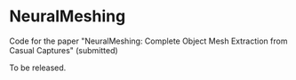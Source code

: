 # NeuralMeshing
Code for the paper "NeuralMeshing: Complete Object Mesh Extraction from Casual Captures" (submitted)

To be released.
